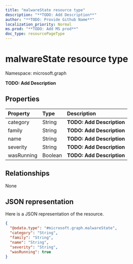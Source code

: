 ```yaml
---
title: "malwareState resource type"
description: "**TODO: Add Description**"
author: "**TODO: Provide Github Name**"
localization_priority: Normal
ms.prod: "**TODO: Add MS prod**"
doc_type: resourcePageType
---
```


# malwareState resource type


Namespace: microsoft.graph

**TODO: Add Description**

## Properties
|Property|Type|Description|
|:---|:---|:---|
|category|String|**TODO: Add Description**|
|family|String|**TODO: Add Description**|
|name|String|**TODO: Add Description**|
|severity|String|**TODO: Add Description**|
|wasRunning|Boolean|**TODO: Add Description**|

## Relationships
None

## JSON representation
Here is a JSON representation of the resource.
<!-- {
  "blockType": "resource",
  "@odata.type": "microsoft.graph.malwareState"
}
-->
``` json
{
  "@odata.type": "#microsoft.graph.malwareState",
  "category": "String",
  "family": "String",
  "name": "String",
  "severity": "String",
  "wasRunning": true
}
```

